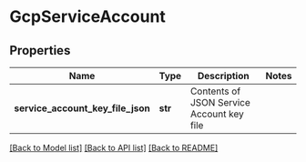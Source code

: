 # GcpServiceAccount

## Properties
Name | Type | Description | Notes
------------ | ------------- | ------------- | -------------
**service_account_key_file_json** | **str** | Contents of JSON Service Account key file | 

[[Back to Model list]](../README.md#documentation-for-models) [[Back to API list]](../README.md#documentation-for-api-endpoints) [[Back to README]](../README.md)


